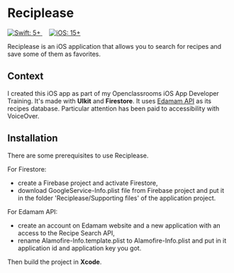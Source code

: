 # Reciplease

<p align="left">
    <a href="https://swift.org/">
        <img src="https://img.shields.io/badge/Swift-5+-F05138?color=blue&labelColor=303840" alt="Swift: 5+">
    </a>
    &nbsp; &nbsp;
    <a href="https://www.apple.com/ios/">
        <img src="https://img.shields.io/badge/iOS-15+-007AFF?labelColor=303840" alt="iOS: 15+">
    </a> 
</p>

Reciplease is an iOS application that allows you to search for recipes and save some of them as favorites.

## Context
I created this iOS app as part of my Openclassrooms iOS App Developer Training.
It's made with **UIkit** and **Firestore**.
It uses [Edamam API](https://www.edamam.com/) as its recipes database.
Particular attention has been paid to accessibility with VoiceOver.

## Installation
There are some prerequisites to use Reciplease. 

For Firestore:
- create a Firebase project and activate Firestore,
- download GoogleService-Info.plist file from Firebase project and put it in the folder 'Reciplease/Supporting files' of the application project.

For Edamam API:
- create an account on Edamam website and a new application with an access to the Recipe Search API,
- rename Alamofire-Info.template.plist to Alamofire-Info.plist and put in it application id and application key you got. 
    
Then build the project in **Xcode**.
